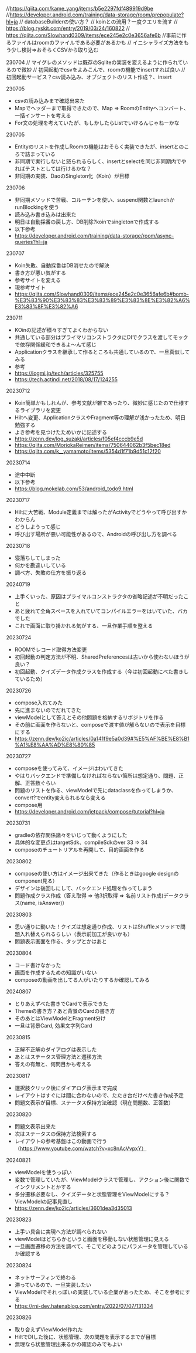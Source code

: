 //https://qiita.com/kame_yang/items/b5e2297fdf489919d9be
//https://developer.android.com/training/data-storage/room/prepopulate?hl=ja
// databaseBuilderの使い方？
// koinとの流用？一度クエリを流す
// https://blog.ryskit.com/entry/2019/03/24/160822
// https://qiita.com/Slowhand0309/items/ece245e2c0e3656afe6b
//事前に作るファイルはroomのファイルである必要があるかも
// イニシャライズ方法をもう少し検討⇒おそらくCSVから取り込む

230704
// マイグレのメソッドは既存のSqliteの実装を変えるように作られているので微妙
// 初回起動でcsvをよみこんで、roomの機能でinsertすれば良い
// 初回起動サービス？csv読み込み、オブジェクトのリスト作成？、insert

230705
- csvの読み込みまで確認出来た
- Mapでヘッダーまで取得できたので、Map ⇒ RoomのEntityへコンバート、一括インサートを考える
- For文の処理を考えていたが、もしかしたらList<Entity>でいけるんじゃねーかな

230705
- Entityのリストを作成しRoomの機能はおそらく実装できたが、insertとのころで詰まっている
- 非同期で実行しないと怒られるらしく、insertとselectを同じ非同期内でやればテストとしては行けるかな？
- 非同期の実装、DaoのSingleton化（Koin）が目標

230706
- 非同期メソッドで苦戦、コルーチンを使い、suspend関数とlaunchかrunBlockingを使う
- 読み込み書き込みは出来た
- 明日は自動採番の戻し方、DB削除?koinでsingletonで作成する
- 以下参考
- https://developer.android.com/training/data-storage/room/async-queries?hl=ja

230707
- Koin失敗、自動採番はDB消せたので解決
- 書き方が悪い気がする
- 参考サイトを変える
- 現参考サイト
- https://qiita.com/Slowhand0309/items/ece245e2c0e3656afe6b#bomb-%E3%83%90%E3%83%83%E3%83%89%E3%83%8E%E3%82%A6%E3%83%8F%E3%82%A6

230711
- KOinの記述が様々すぎてよくわからない
- 共通している部分はプライマリコンストラクタにDIでクラスを渡してモックで依存関係緩和できるよ～んて感じ
- Applicationクラスを継承して作るところも共通しているので、一旦真似してみる
- 参考
- https://logmi.jp/tech/articles/325755
- https://tech.actindi.net/2018/08/17/124255

20230712
- Koin簡単かもしれんが、参考文献が雑であったり、微妙に感じたので仕様するライブラリを変更
- Hiltへ変更、ApplicationクラスやFragment等の理解が浅かったため、明日勉強する
- よき参考を見つけたためいかに記述する
- https://zenn.dev/log_suzaki/articles/f05ef4cccb9e5d
- https://qiita.com/MoriokaReimen/items/750644062b3f5bec18ed
- https://qiita.com/k__yamamoto/items/5354d1f71b9d51c12f20

20230714
- 途中中断
- 以下参考
- https://blog.mokelab.com/53/android_todo9.html

20230717
- Hiltに大苦戦、Module定義までは解ったがActivityでどうやって呼び出すかわからん
- どうしようって感じ
- 呼び出す場所が悪い可能性があるので、Androidの呼び出し方を調べる

20230718
- 寝落ちしてしまった
- 何かを勘違いしている
- 調べ方、失敗の仕方を振り返る

20240719
- 上手くいった、原因はプライマルコンストラクタの省略記述が不明だったこと
- あと疲れて全角スペースを入れていてコンパイルエラーをはいていた、バカでした
- これで画面に取り掛かれる気がする、一旦作業手順を整える

20230724
- ROOMでレコード取得方法変更
- 初回起動の判定方法が不明、SharedPreferencesは古いから使わないほうが良い？
- 初回起動、クイズデータ作成クラスを作成する（今は初回起動にべた書きしているため）

20230726
- compose入れてみた
- 先に進まないのでだれてきた
- viewModelとして答えとその他問題を格納するリポジトリを作る
- その前に画面を作らないと、composeで渡す値が解らないので表示を目標にする
- https://zenn.dev/ko2ic/articles/0a141f9e5a0d39#%E5%AF%BE%E8%B1%A1%E8%AA%AD%E8%80%85

20230727
- composeを使ってみて、イメージはわいてきた
- やはりバックエンドで準備しなければならない箇所は想定通り、問題、正解、正答数ぐらい
- 問題のリストを作る、viewModelで先にdataclassを作ってしまうか、convert?でentity変えられるなら変える
- compose用
- https://developer.android.com/jetpack/compose/tutorial?hl=ja

20230731
- gradleの依存関係諸々をいじって動くようにした
- 具体的な変更点はtargetSdk、compileSdkのver 33 ⇒ 34
- composeのチュートリアルを再開して、目的画面を作る

20230802
- composeの使い方はイメージ出来てきた（作るときはgoogle designのcomponent見る）
- デザインは後回しにして、バックエンド処理を作ってしまう
- 問題作成クラス作成（答え取得 ⇒ 他3択取得 ⇒ 名前リスト作成(データクラス(name, isAnswer)）

20230803
- 思い通りに動いた！クイズは想定通り作成、リストはShuffleメソッドで問題入れ替えられるらしい（表示前加工が良いかも）
- 問題表示画面を作る、タップとかはあと

20230804
- コード書けなかった
- 画面を作成するための知識がいない
- composeの動画を出してる人がいたりするか確認してみる

20240807
- とりあえずべた書きでCardで表示できた
- Themeの書き方？あと背景のCardの書き方
- そのあとはViewModelとFragment分け
- 一旦は背景Card, 効果文字列Card

20230815
- 正解不正解のダイアログは表示した
- あとはステータス管理方法と遷移方法
- 答えの有無と、何問目かも考える

20230817
- 選択肢クリック後にダイアログ表示まで完成
- レイアウトはすぐには間に合わないので、たたき台だけべた書き作成予定
- 問題文表示が目標、ステータス保持方法確認（現在問題数、正答数）

20230820
- 問題文表示出来た
- 次はステータスの保持方法検索する
- レイアウトの参考基盤はこの動画で行う（https://www.youtube.com/watch?v=xc8nAcVvpxY）

20240821
- viewModelを使うっぽい
- 変数で管理していたが、ViewModelクラスで管理し、アクション後に関数でインクリメントとかする
- 多分遷移必要なし、クイズデータと状態管理をViewModelにする？ViewModelの記事見直し
- https://zenn.dev/ko2ic/articles/3601dea3d35013

20230823
- 上手い具合に実現へ方法が調べられない
- viewModelはどちらかというと画面を移動しない状態管理に見える
- 一旦画面遷移の方法を調べて、そこでどのようにパラメータを管理しているか確認する

20230824
- ネットサーフィンで終わる
- 滞っているので、一旦実装したい
- ViewModelでそれっぽいの実装している企業があったため、そこを参考にする
- https://rni-dev.hatenablog.com/entry/2022/07/07/131334

20230826
- 取り合えずViewModel作れた
- HiltでDIした後に、状態管理、次の問題を表示するまでが目標
- 無理なら状態管理出来るかの確認のみでもよい